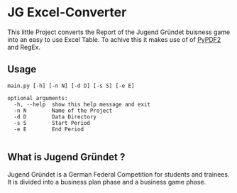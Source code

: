 # JG Excel-Converter

This little Project converts the Report of the Jugend Gründet buisness game into an easy to use Excel Table. To achive
this it makes use of of [PyPDF2](https://pypi.org/project/PyPDF2/) and RegEx.

## Usage

```
main.py [-h] [-n N] [-d D] [-s S] [-e E]

optional arguments:
  -h, --help  show this help message and exit
  -n N        Name of the Project
  -d D        Data Directory
  -s S        Start Period
  -e E        End Period


```

## What is Jugend Gründet ?

Jugend Gründet is a German Federal Competition for students and trainees. It is divided into a business plan phase and a
business game phase.
